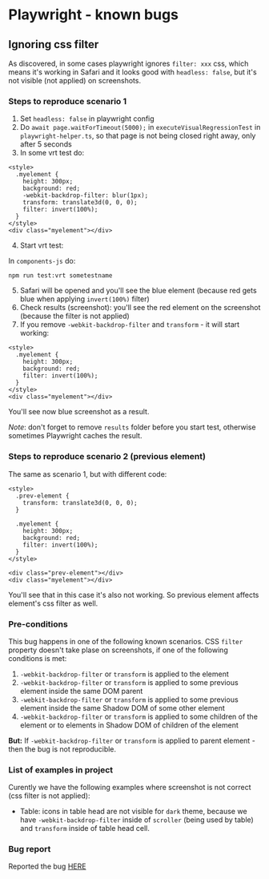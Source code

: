 # Playwright - known bugs

## Ignoring css filter

As discovered, in some cases playwright ignores `filter: xxx` css, which means it's working in Safari and it looks good
with `headless: false`, but it's not visible (not applied) on screenshots.

### Steps to reproduce scenario 1

1. Set `headless: false` in playwright config
2. Do `await page.waitForTimeout(5000);` in `executeVisualRegressionTest` in `playwright-helper.ts`, so that page is not
   being closed right away, only after 5 seconds
3. In some vrt test do:

```
<style>
  .myelement {
    height: 300px;
    background: red;
    -webkit-backdrop-filter: blur(1px);
    transform: translate3d(0, 0, 0);
    filter: invert(100%);
  }
</style>
<div class="myelement"></div>
```

4. Start vrt test:

In `components-js` do:

```
npm run test:vrt sometestname
```

5. Safari will be opened and you'll see the blue element (because red gets blue when applying `invert(100%)` filter)
6. Check results (screenshot): you'll see the red element on the screenshot (because the filter is not applied)
7. If you remove `-webkit-backdrop-filter` and `transform` - it will start working:

```
<style>
  .myelement {
    height: 300px;
    background: red;
    filter: invert(100%);
  }
</style>
<div class="myelement"></div>
```

You'll see now blue screenshot as a result.

_Note_: don't forget to remove `results` folder before you start test, otherwise sometimes Playwright caches the result.

### Steps to reproduce scenario 2 (previous element)

The same as scenario 1, but with different code:

```
<style>
  .prev-element {
    transform: translate3d(0, 0, 0);
  }

  .myelement {
    height: 300px;
    background: red;
    filter: invert(100%);
  }
</style>

<div class="prev-element"></div>
<div class="myelement"></div>
```

You'll see that in this case it's also not working. So previous element affects element's css filter as well.

### Pre-conditions

This bug happens in one of the following known scenarios. CSS `filter` property doesn't take plase on screenshots, if
one of the following conditions is met:

1. `-webkit-backdrop-filter` or `transform` is applied to the element
2. `-webkit-backdrop-filter` or `transform` is applied to some previous element inside the same DOM parent
3. `-webkit-backdrop-filter` or `transform` is applied to some previous element inside the same Shadow DOM of some other
   element
4. `-webkit-backdrop-filter` or `transform` is applied to some children of the element or to elements in Shadow DOM of
   children of the element

**But:** If `-webkit-backdrop-filter` or `transform` is applied to parent element - then the bug is not reproducible.

### List of examples in project

Curently we have the following examples where screenshot is not correct (css filter is not applied):

- Table: icons in table head are not visible for `dark` theme, because we have `-webkit-backdrop-filter` inside of
  `scroller` (being used by table) and `transform` inside of table head cell.

### Bug report

Reported the bug [HERE](https://github.com/microsoft/playwright/issues/13605#issuecomment-1477592706)
